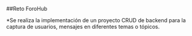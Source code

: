 ##Reto ForoHub

*Se realiza la implementación de un proyecto CRUD de backend para la captura de usuarios, mensajes en diferentes temas o tópicos.

